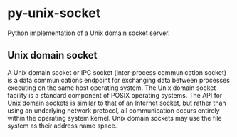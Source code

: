 # py-unix-socket

Python implementation of a Unix domain socket server. 

## Unix domain socket
A Unix domain socket or IPC socket (inter-process communication socket) is a data communications endpoint for exchanging data between processes executing on the same host operating system.
The Unix domain socket facility is a standard component of POSIX operating systems.
The API for Unix domain sockets is similar to that of an Internet socket, but rather than using an underlying network protocol, all communication occurs entirely within the operating system kernel.
Unix domain sockets may use the file system as their address name space. 


